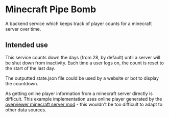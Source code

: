 # Minecraft Pipe Bomb
A backend service which keeps track of player counts for a minecraft server over time.

## Intended use
This service counts down the days (from 28, by default) until a server will be shut down from inactivity. Each time a user logs on, the count is reset to the start of the last day.

The outputted state.json file could be used by a website or bot to display the countdown.

As getting online player information from a minecraft server directly is difficult. This example implementation uses online player generated by the [overviewer minecraft server mod](https://overviewer.org/) - this wouldn't be too difficult to adapt to other data sources.
